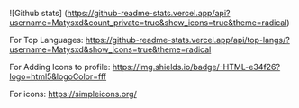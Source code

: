 ![Github stats] (https://github-readme-stats.vercel.app/api?username=Matysxd&count_private=true&show_icons=true&theme=radical)
 
For Top Languages:
https://github-readme-stats.vercel.app/api/top-langs/?username=Matysxd&show_icons=true&theme=radical
 
For Adding Icons to profile:
https://img.shields.io/badge/-HTML-e34f26?logo=html5&logoColor=fff
 
For icons:
https://simpleicons.org/
